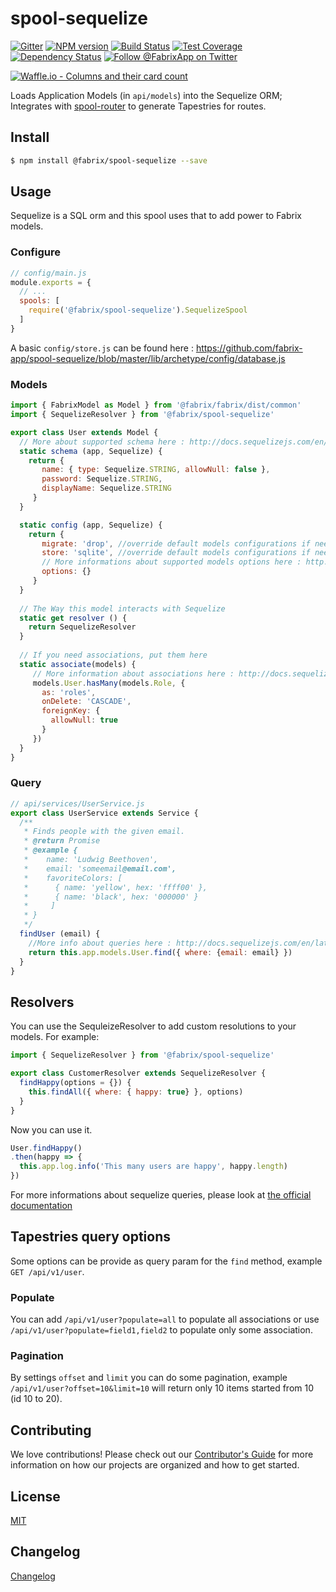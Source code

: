 # spool-sequelize

[![Gitter][gitter-image]][gitter-url]
[![NPM version][npm-image]][npm-url]
[![Build Status][ci-image]][ci-url]
[![Test Coverage][coverage-image]][coverage-url]
[![Dependency Status][daviddm-image]][daviddm-url]
[![Follow @FabrixApp on Twitter][twitter-image]][twitter-url]

[![Waffle.io - Columns and their card count](https://badge.waffle.io/fabrix-app/spool-sequelize.svg?columns=all)](https://waffle.io/fabrix-app/spool-sequelize)

Loads Application Models (in `api/models`) into the Sequelize ORM; Integrates with [spool-router](https://github.com/fabrix-app/spool-router) to
generate Tapestries for routes.

## Install
```sh
$ npm install @fabrix/spool-sequelize --save
```

## Usage
Sequelize is a SQL orm and this spool uses that to add power to Fabrix models.

### Configure

```js
// config/main.js
module.exports = {
  // ...
  spools: [
    require('@fabrix/spool-sequelize').SequelizeSpool
  ]
}
```

A basic `config/store.js` can be found here : https://github.com/fabrix-app/spool-sequelize/blob/master/lib/archetype/config/database.js

### Models

```js
import { FabrixModel as Model } from '@fabrix/fabrix/dist/common'
import { SequelizeResolver } from '@fabrix/spool-sequelize'

export class User extends Model {
  // More about supported schema here : http://docs.sequelizejs.com/en/latest/docs/models-definition/
  static schema (app, Sequelize) {
    return {
       name: { type: Sequelize.STRING, allowNull: false },
       password: Sequelize.STRING,
       displayName: Sequelize.STRING
     }
  }

  static config (app, Sequelize) {
    return {
       migrate: 'drop', //override default models configurations if needed
       store: 'sqlite', //override default models configurations if needed
       // More informations about supported models options here : http://docs.sequelizejs.com/en/latest/docs/models-definition/#configuration
       options: {}
     }
  }
  
  // The Way this model interacts with Sequelize
  static get resolver () {
    return SequelizeResolver
  }
  
  // If you need associations, put them here
  static associate(models) {
     // More information about associations here : http://docs.sequelizejs.com/en/latest/docs/associations/
     models.User.hasMany(models.Role, {
       as: 'roles',
       onDelete: 'CASCADE',
       foreignKey: {
         allowNull: true
       }
     })
  }
}
```

### Query

```js
// api/services/UserService.js
export class UserService extends Service {
  /**
   * Finds people with the given email.
   * @return Promise
   * @example {
   *    name: 'Ludwig Beethoven',
   *    email: 'someemail@email.com',
   *    favoriteColors: [
   *      { name: 'yellow', hex: 'ffff00' },
   *      { name: 'black', hex: '000000' }
   *     ]
   * }
   */
  findUser (email) {
    //More info about queries here : http://docs.sequelizejs.com/en/latest/docs/models-usage/
    return this.app.models.User.find({ where: {email: email} })
  }
}
```

## Resolvers 
You can use the SequleizeResolver to add custom resolutions to your models.
For example:
```js
import { SequelizeResolver } from '@fabrix/spool-sequelize'

export class CustomerResolver extends SequelizeResolver {
  findHappy(options = {}) {
    this.findAll({ where: { happy: true} }, options)
  }
}
```
Now you can use it.
```js
User.findHappy()
.then(happy => {
  this.app.log.info('This many users are happy', happy.length)
})
```


For more informations about sequelize queries, please look at [the official documentation](http://docs.sequelizejs.com/en/latest/docs/querying/)

## Tapestries query options
Some options can be provide as query param for the `find` method, example `GET /api/v1/user`.

### Populate 
You can add `/api/v1/user?populate=all` to populate all associations or use `/api/v1/user?populate=field1,field2` to populate only some association.

### Pagination
By settings `offset` and `limit` you can do some pagination, example `/api/v1/user?offset=10&limit=10` will return only 10 items started from 10 (id 10 to 20). 

## Contributing
We love contributions! Please check out our [Contributor's Guide](https://github.com/fabrix-app/fabrix/blob/master/CONTRIBUTING.md) for more
information on how our projects are organized and how to get started.


## License
[MIT](https://github.com/fabrix-app/spool-sequelize/blob/master/LICENSE)

## Changelog
[Changelog](https://github.com/fabrix-app/spool-sequelize/blob/master/CHANGELOG.md)

[npm-image]: https://img.shields.io/npm/v/@fabrix/spool-sequelize.svg?style=flat-square
[npm-url]: https://npmjs.org/package/@fabrix/spool-sequelize
[ci-image]: https://img.shields.io/circleci/project/github/fabrix-app/spool-sequelize/master.svg
[ci-url]: https://circleci.com/gh/fabrix-app/spool-sequelize/tree/master
[daviddm-image]: http://img.shields.io/david/fabrix-app/spool-sequelize.svg?style=flat-square
[daviddm-url]: https://david-dm.org/fabrix-app/spool-sequelize
[gitter-image]: http://img.shields.io/badge/+%20GITTER-JOIN%20CHAT%20%E2%86%92-1DCE73.svg?style=flat-square
[gitter-url]: https://gitter.im/fabrix-app/Lobby
[twitter-image]: https://img.shields.io/twitter/follow/FabrixApp.svg?style=social
[twitter-url]: https://twitter.com/FabrixApp
[coverage-image]: https://img.shields.io/codeclimate/coverage/github/fabrix-app/spool-sequelize.svg?style=flat-square
[coverage-url]: https://codeclimate.com/github/fabrix-app/spool-sequelize/coverage
